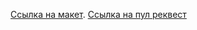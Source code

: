 [Ссылка на макет](<https://www.figma.com/file/wnMlceWsiddsTXncNQoAqR/Diploma-(Copy)?node-id=891%3A3857>).
[Ссылка на пул реквест](https://github.com/AlexandrAvia/movies-explorer-frontend/pull/2)
